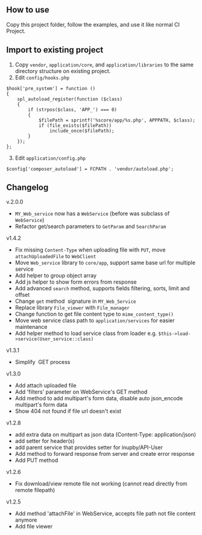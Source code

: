 ## How to use
Copy this project folder, follow the examples, and use it like normal CI Project.

## Import to existing project
1. Copy `vendor`, `application/core`, and `application/libraries` to the same directory structure on existing project.
2. Edit `config/hooks.php`
```
$hook['pre_system'] = function ()
{
    spl_autoload_register(function ($class)
    {
        if (strpos($class, 'APP_') === 0)
        {
            $filePath = sprintf('%score/app/%s.php', APPPATH, $class);
            if (file_exists($filePath))
                include_once($filePath);
        }
    });
};
```
3. Edit `application/config.php`
```
$config['composer_autoload'] = FCPATH . 'vendor/autoload.php';
```

## Changelog
v.2.0.0
+ `MY_Web_service` now has a `WebService` (before was subclass of `WebService`)
+ Refactor get/search parameters to `GetParam` and `SearchParam`

v1.4.2
+ Fix missing `Content-Type` when uploading file with `PUT`, move `attachUploadedFile` to `WebClient`
+ Move `Web_service` library to `core/app`, support same base url for multiple service
+ Add helper to group object array
+ Add js helper to show form errors from response
+ Add advanced `search` method, supports fields filtering, sorts, limit and offset
+ Change `get` method  signature in `MY_Web_Service`
+ Replace library `File_viewer` with `File_manager`
+ Change function to get file content type to `mime_content_type()`
+ Move web service class path to `application/services` for easier maintenance
+ Add helper method to load service class from loader e.g. `$this->load->service(User_service::class)`

v1.3.1
+ Simplify  GET process

v1.3.0
+ Add attach uploaded file
+ Add 'filters' parameter on WebService's GET method
+ Add method to add multipart's form data, disable auto json_encode multipart's form data
+ Show 404 not found if file url doesn't exist

v1.2.8
+ add extra data on multipart as json data (Content-Type: application/json)
+ add setter for header(s)
+ add parent service that provides setter for inupby/API-User
+ Add method to forward response from server and create error response
+ Add PUT method

v1.2.6
+ Fix download/view remote file not working (cannot read directly from remote filepath)

v1.2.5
+ Add method 'attachFile' in WebService, accepts file path not file content anymore
+ Add file viewer
